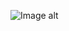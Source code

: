 ![Image alt](https://github.com/SalimovaNellia/sports-store-angular/raw/master/src/assets/screenshot.png)
